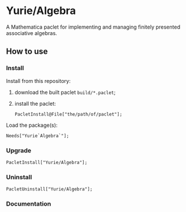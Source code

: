 # Yurie/Algebra

A Mathematica paclet for implementing and managing finitely presented associative algebras.

## How to use

### Install

Install from this repository:

1. download the built paclet `build/*.paclet`;

2. install the paclet:

    ``` 
    PacletInstall@File["the/path/of/paclet"];
    ```

Load the package(s):

``` 
Needs["Yurie`Algebra`"];
```

### Upgrade

```
PacletInstall["Yurie/Algebra"];
```

### Uninstall

```
PacletUninstall["Yurie/Algebra"];
```

### Documentation
